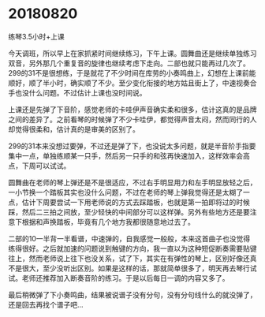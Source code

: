# 20180820

练琴3.5小时+上课

今天调班，所以早上在家抓紧时间继续练习，下午上课。圆舞曲还是继续单独练习双音，另外那几个重复音的旋律也继续考虑下走向。二部也就只能再过几次了。299的31不是很想练，于是就花了不少时间在库劳的小奏鸣曲上，幻想在上课前能顺好，顺了半小时，确实顺了不少。至少变化衔接的地方姑且街上了，中速视奏合手也没什么问题。不过估计上课也没时间说。

上课还是先弹了下音阶，感觉老师的卡哇伊声音确实柔和很多，估计这真的是品牌之间的差异了。之前看琴的时候弹了不少卡哇伊，都觉得声音太闷，然而同行的人却觉得很柔和，估计真的是审美的区别了。

299的31本来没想过要弹，不过还是弹了下，也没说太多问题，就是半音阶手指要集中一点，单独练顺某一只手，然后另一只手的和弦再快速加入，这样效率会高点，下周可以试试。

圆舞曲在老师的琴上弹还是不是很适应，不过右手明显用力和左手明显放轻之后，一小节换一个踏板其实也没什么问题，不过在老师的琴上弹我觉得还是太糊了一点，估计下周要尝试一下用老师说的方式去踩踏板，也就是第一拍即将过的时候踩，然后二三拍之间放，至少轻快的中间部分可以这样弹。另外有些地方还是要注意下根据和声换踏板，毕竟有几个地方我都很随意地过去了。

二部的10一半背一半看谱，中速弹的，自我感觉一般般，本来这首曲子也没觉得练得很好。之后就加速的问题说到触键的方向，我一直以为这种短促断奏需要贴键往上，然而老师说上往下也没关系，试了下，其实在有弹性的琴上，区别好像还真不是很大，至少没听出区别。如果是这样的话，那就简单很多了，明天再去琴行试试。老师还推荐加入断奏音阶的练习。于是以后每日一调的内容又多了。

最后稍微弹了下小奏鸣曲，结果被说谱子没有分句，没有分句线什么的就没弹了，还是回去再找个谱子吧...

